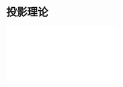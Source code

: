 # 投影理论

<object data="工程图学辅导讲义 v0.2 by Savia.pdf" type="application/pdf" width="150%" height="800">
    <embed src="工程图学辅导讲义 v0.2 by Savia.pdf" type="application/pdf" />
</object>